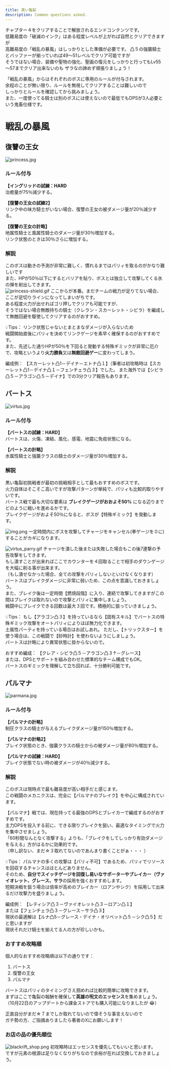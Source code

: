 ```yaml
---
title: 黒い亀裂
description: Common questions asked.
---
```

チャプター４をクリアすることで解放されるエンドコンテンツです。<br/>
低難易度の「破滅のインク」はある程度レベルが上がれば自然とクリアできますが<br/>
高難易度の「戦乱の暴風」はしっかりとした準備が必要です。
凸５の強襲騎士とバッファーが揃っていれば49～51レベルでクリア可能ですが<br/>
そうではない場合、装備や聖物の強化、聖画の復元をしっかりと行ってもLv55～57までクリア出来ないのも
ザラなの諦めず頑張りましょう！<br/>

「戦乱の暴風」からはそれぞれのボスに専用のルールが付与されます。<br/>
余程のことが無い限り、ルールを無視してクリアすることは難しいので<br/>
しっかりとルールを確認してから挑みましょう。<br/>
また、一度使ってる騎士は別のボスには使えないので最低でもDPSが3人必要という鬼畜仕様です。<br/>

# 戦乱の暴風
## 復讐の王女
![princess.jpg](../../../assets/blackrift/princess.jpg)

### ルール付与
**【イングリッドの試練：HARD**<br/>
治癒量が75％減少する。

**【復讐の王女の試練2】**<br/>
リンク中の味方騎士がいない場合、復讐の王女の被ダメージ量が20％減少する。

**【復讐の王女の計略】**<br/>
地属性騎士と風属性騎士のダメージ量が30％増加する。<br/>
リンク状態のときは30％さらに増加する。

### 解説
このボスは動きの予測が非常に難しく、慣れるまではパリィを取るのがかなり難しいです<br/>
また、HPが50％以下にするとバリアを貼り、ボスとは独立して攻撃してくる氷の弾を射出してきます。<br/>
![princess-shield.gif](../../../assets/blackrift/princess-shield.gif)
ここからが本番。まだチームの戦力が足りてない場合、ここが足切りラインになってしまいがちです。<br/>
ある程度火力が出せればゴリ押しでクリアも可能ですが、<br/>
そうではない場合無敵持ちの騎士（クレラン・スカーレット・シビラ）を編成して無敵回避を駆使してクリアするのがおすすめ。<br/>

💡Tips：
リンク状態じゃないとまとまなダメージが入らないため<br/>
戦闘開始直後にパリィを決めてリンクゲージを素早く確保するのがおすすめです。<br/>
また、先述した通りHPが50％を下回ると発動する特殊ギミックが非常に厄介で、攻略というより**火力勝負**又は**無敵回避ゲー**に変わってしまう。<br/>

編成例：
【スカーレット凸1－デイナ－エトナ凸１】（筆者は初攻略時は【スカーレット凸1－デイナ凸１－フェンチェラ凸３】でした。
また海外では【シビラ凸５－アラゴン凸５－デイナ】での3分クリア報告もあります。

## バートス
![virtus.jpg](../../../assets/blackrift/virtus.jpg)

### ルール付与
**【バートスの試練：HARD】**<br/>
バートスは、火傷、凍結、風化、感電、地震に免疫状態になる。

**【バートスの計略】**<br/>
水属性騎士と強襲クラスの騎士のダメージ量が30％増加する。

### 解説
黒い亀裂初挑戦者が最初の挑戦相手として最もおすすめのボスです。<br/>
火力自体はそこそこ高いですが攻撃パターンが単純で、パリィも比較的取りやすいです。<br/>
バートス戦で最も大切な要素は **ブレイクゲージがおおよそ50%** になる辺りまでどのように戦いを進めるかです。<br/>
ブレイクゲージがおよそ50％になると、ボスが【特殊ギミック】を発動します。<br/>

![img.png](../../../assets/blackrift/virtus_gimmick.png)
一定時間内にボスを攻撃してチャージをキャンセル(拳ゲージを０に)することがカギになります。<br/>

![virtus_parry.gif](../../../assets/blackrift/virtus_parry.gif)
チャージを潰した後または失敗した場合もこの後7連撃の予告攻撃をしてきます。<br/>
もし潰すことが出来ればここでカウンターを４回取ることで相手のダウンゲージを大幅に削る事が出来ます。<br/>
（もし潰せなかった場合、全ての攻撃をパリィしないといけなくなります）<br/>
バートスはブレイクダメージに非常に弱いため、この点を意識しておきましょう。<br/>
また、ブレイク後は一定時間【燃焼段階】に入り、連続で攻撃してきますがこの間はブレイクは取れないので攻撃とパリィに集中しましょう。<br/>
戦闘中にブレイクできる回数は最大３回です。積極的に狙っていきましょう。<br/>

💡Tips：
もし【アラゴン凸３】を持っているなら【固有スキル】でバートスの特殊ギミック攻撃をオートパリィによりほぼ無力化できます。<br/>
土属性パーティを持っている場合はお試しあれ。
ただし、【トリックスター】を使う場合は、この戦闘で【砂時計】を使わないようにしましょう。<br/>
バートスは計略により異常状態に掛からないので。

おすすめ編成：
【クレア・シビラ凸５－アラゴン凸３↑－グレース】<br/>
または、DPSとサポートを組み合わせた標準的なチーム構成でもOK。<br/>
バートスのギミックを理解して立ち回れば、十分勝利可能です。<br/>

## パルマナ
![parmana.jpg](../../../assets/blackrift/parmana.jpg)
### ルール付与
**【パルマナの計略】**<br/>
制圧クラスの騎士が与えるブレイクダメージ量が150％増加する。

**【パルマナの計略2】**<br/>
ブレイク状態のとき、強襲クラスの騎士からの被ダメージ量が80％増加する。

**【パルマナの試練：HARD】**<br/>
ブレイク状態でない時の被ダメージが40％減少する。

### 解説
このボスは現時点で最も難易度が高い相手だと感じます。<br/>
この戦闘のメカニクスは、完全に【パルマナのブレイク】を中心に構成されています。<br/>

【パルマナ】戦では、現在持ってる最強のDPSとブレイカーで編成するのがおすすめです。<br/>
主力DPSを投入する前に、できる限りブレイクを狙い、最適なタイミングで火力を集中させましょう。<br/>
「60秒間なんとなく攻撃する」よりも、「ブレイクをしてしっかり有効ダメージを与える」方がはるかに効果的です。<br/>
（申し訳ない、まだ☆３取れてないのであんまり書くことがぁ・・・ ）

💡Tips：
パルマナの多くの攻撃は【パリィ不可】であるため、パリィでリソースを回収するチャンスはほとんどありません。<br/>
そのため、**自分でスイッチゲージを回復し易いなサポーターやブレイカー（ヴァイオレット、グレース、サラ**の採用を強くおすすめします。<br/>
短期決戦を狙う場合は倍率が高めのブレイカー（ロアンやシク）を採用して出来るだけ攻撃力を盛りましょう。

編成例：
【レティシア凸３－ヴァイオレット凸３－ロアン凸１】<br/>
または【フェンチェラ凸３－グレース－サラ凸３】<br/>
現状の最適解は【ルナ凸5－グレース・デイナ・オリベット凸５－シク凸５】だと思いますが<br/>
現状それだけ騎士を揃えてる人の方が珍しいかも。<br/>

### おすすめ攻略順
個人的なおすすめ攻略順は以下の通りです：<br/>
1. バートス<br/>
2. 復讐の王女<br/>
3. パルマナ<br/>

バートスはパリィのタイミングさえ掴めれば比較的簡単に攻略できます。<br/>
まずはここで亀裂の報酬を確保して**英雄の呪文のエッセンス**を集めましょう。<br/>
（10月22日のアップデートから課金ストアでも購入可能になりましたが 😂）

正直自分がまだ☆７までしか取れてないので偉そうな事言えないので<br/>
ガチ勢の方、ご指摘ありましたら著者のXにお願いします！<br/>

### お店の品の優先順位
![blackrift_shop.png](../../../assets/blackrift/blackrift_shop.png)
初攻略時はエッセンスを優先してもいいと思います。<br/>
ですが元素の根源は足りなくなりがちなので余裕が在れば交換しておきましょう。<br/>